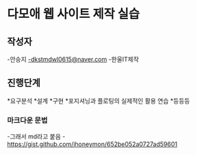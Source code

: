 # 다모애 웹 사이트 제작 실습

## 작성자
-안승지
-dkstmdwl0615@naver.com
-한울IT제작

## 진행단계
*요구분석
*설계
*구현
*포지셔닝과 플로팅의 실제적인 활용 연습
*등등등

### 마크다운 문법
-그래서 md라고 붙음
-https://gist.github.com/ihoneymon/652be052a0727ad59601